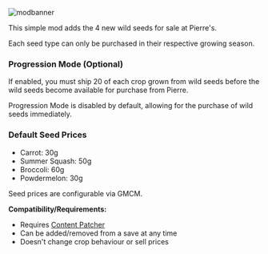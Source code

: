 ![modbanner](https://github.com/UncleArya/StardewMods/assets/100550741/c053ad96-098d-4376-a1de-9a7651c2fb00)

This simple mod adds the 4 new wild seeds for sale at Pierre's.

Each seed type can only be purchased in their respective growing season.

### Progression Mode (Optional)

If enabled, you must ship 20 of each crop grown from wild seeds before the wild seeds become available for purchase from Pierre.

Progression Mode is disabled by default, allowing for the purchase of wild seeds immediately.

### Default Seed Prices

-   Carrot: 30g
-   Summer Squash: 50g
-   Broccoli: 60g
-   Powdermelon: 30g

Seed prices are configurable via GMCM.

**Compatibility/Requirements:**

-   Requires [Content Patcher](https://www.nexusmods.com/stardewvalley/mods/1915)
-   Can be added/removed from a save at any time
-   Doesn't change crop behaviour or sell prices
